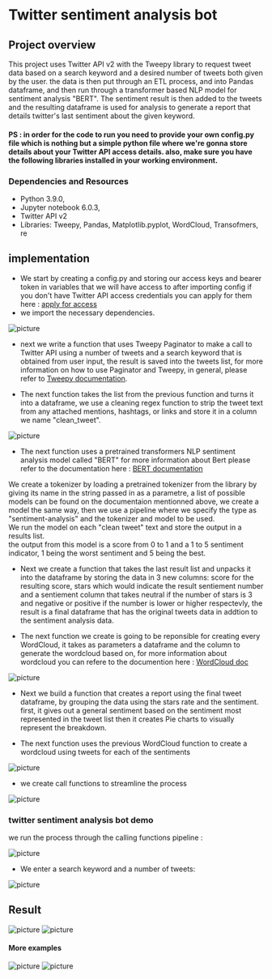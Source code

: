 # Twitter sentiment analysis bot

## Project overview
This project uses Twitter API v2  with the Tweepy library to request tweet data based on a search keyword and a desired number of tweets both given by the user. the data is then put through an ETL process, and into Pandas dataframe, and then run through a transformer based NLP model for sentiment analysis "BERT". The sentiment result is then added to the tweets and the resulting dataframe is used for analysis to generate a report that details twitter's last sentiment about the given keyword.

#### PS : in order for the code to run you need to provide your own config.py file which is nothing but a simple python file where we're gonna store details about your Twitter API access details. also, make sure you have the following libraries installed in your working environment.

### Dependencies and Resources

* Python 3.9.0,
* Jupyter notebook 6.0.3,
* Twitter API v2
* Libraries: Tweepy, Pandas, Matplotlib.pyplot, WordCloud, Transofmers, re

## implementation

* We start by creating a config.py and storing our access keys and bearer token in variables that we will have access to after importing config if you don't have Twitter API access credentials you can apply for them here : [apply for access](https://developer.twitter.com/en/apply-for-access)
* we import the necessary dependencies.

![picture](tw_img/0.png)

* next we write a function that uses Tweepy Paginator to make a call to Twitter API using a number of tweets and a search keyword that is obtained from user input, the result is saved into the tweets list, for more information on how to use Paginator and Tweepy, in general, please refer to [Tweepy documentation](https://docs.tweepy.org/en/latest/).

* The next function takes the list from the previous function and turns it into a dataframe, we use a cleaning regex function to strip the tweet text from any attached mentions, hashtags, or links and store it in a column we name "clean_tweet".

![picture](tw_img/1.png)

* The next function uses a pretrained transformers NLP sentiment analysis model called "BERT" for more information about Bert please refer to the documentation here :  [BERT documentation](https://huggingface.co/transformers/model_doc/bert.html)

We create a tokenizer by loading a pretrained tokenizer from the library by giving its name in the string passed in as a parametre, a list of possible models can be found on the documentaion mentionned above, we create a model the same way, then we use a pipeline where we specify the type as "sentiment-analysis" and the tokenizer and model to be used.\
We run the model on each "clean tweet" text and store the output in a results list.\
the output from this model is a score from 0 to 1  and a 1 to 5 sentiment indicator, 1 being the worst sentiment and 5 being the best.

* Next we create a function that takes the last result list and unpacks it into the dataframe by storing the data in 3 new columns: score for the resulting score, stars which would indicate the result sentiement number and a sentiement column that takes neutral if the number of stars is 3 and negative or positive if the number is lower or higher respectevly, the result is a final dataframe that has the original tweets data in addtion to the sentiment analysis data.

* The next function we create is going to be reponsible for creating every WordCloud, it takes as parameters a dataframe and the column to generate the wordcloud based on, for more information about wordcloud you can refere to the documention here :  [WordCloud doc](https://amueller.github.io/word_cloud/)

![picture](tw_img/2.png)

* Next we build a function that creates a report using the final tweet dataframe, by grouping the data using the stars rate and the sentiment.\
 first, it gives out a general sentiment based on the sentiment most represented in the tweet list then it creates Pie charts to visually represent the breakdown.

* The next function uses the previous WordCloud function to create a wordcloud using tweets for each of the sentiments 

![picture](tw_img/3.png)

* we create call functions to streamline the process

![picture](tw_img/4.png)



### twitter sentiment analysis bot demo

we run the process through the calling functions pipeline :

![picture](tw_img/5.png)

* We enter a search keyword and a number of tweets:

![picture](tw_img/6.png)

## Result

![picture](tw_img/7.png)
![picture](tw_img/8.png)

#### More examples

![picture](tw_img/9.png)
![picture](tw_img/10.png)


